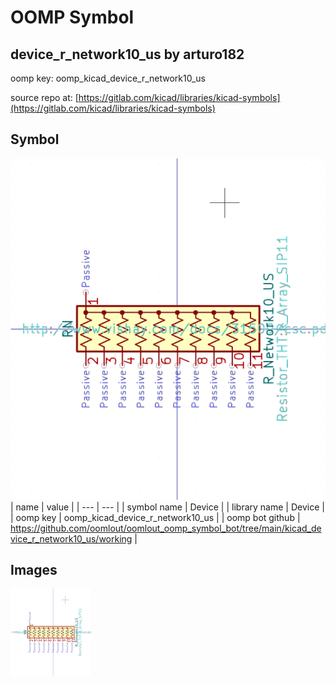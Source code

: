 # OOMP Symbol  
## device_r_network10_us  by arturo182  
  
oomp key: oomp_kicad_device_r_network10_us  
  
source repo at: [https://gitlab.com/kicad/libraries/kicad-symbols](https://gitlab.com/kicad/libraries/kicad-symbols)  
## Symbol  
  
[![working.png](working_600.png)](working.png)  
| name | value | 
| --- | --- | 
| symbol name | Device | 
| library name | Device | 
| oomp key | oomp_kicad_device_r_network10_us | 
| oomp bot github | https://github.com/oomlout/oomlout_oomp_symbol_bot/tree/main/kicad_device_r_network10_us/working | 
## Images  
  
[![working.png](working_140.png)](working.png)  
